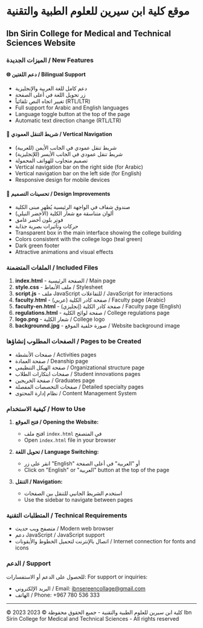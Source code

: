 # موقع كلية ابن سيرين للعلوم الطبية والتقنية
## Ibn Sirin College for Medical and Technical Sciences Website

### الميزات الجديدة / New Features

#### 🌐 دعم اللغتين / Bilingual Support
- دعم كامل للغة العربية والإنجليزية
- زر تحويل اللغة في أعلى الصفحة
- تغيير اتجاه النص تلقائياً (RTL/LTR)
- Full support for Arabic and English languages
- Language toggle button at the top of the page
- Automatic text direction change (RTL/LTR)

#### 📱 شريط التنقل العمودي / Vertical Navigation
- شريط تنقل عمودي في الجانب الأيمن (للعربية)
- شريط تنقل عمودي في الجانب الأيسر (للإنجليزية)
- تصميم متجاوب للهواتف المحمولة
- Vertical navigation bar on the right side (for Arabic)
- Vertical navigation bar on the left side (for English)
- Responsive design for mobile devices

#### 🎨 تحسينات التصميم / Design Improvements
- صندوق شفاف في الواجهة الرئيسية يُظهر مبنى الكلية
- ألوان متناسقة مع شعار الكلية (الأخضر النيلي)
- فوتر بلون أخضر غامق
- حركات وتأثيرات بصرية جذابة
- Transparent box in the main interface showing the college building
- Colors consistent with the college logo (teal green)
- Dark green footer
- Attractive animations and visual effects

### الملفات المتضمنة / Included Files

1. **index.html** - الصفحة الرئيسية / Main page
2. **style.css** - ملف الأنماط / Stylesheet
3. **script.js** - ملف JavaScript للتفاعلات / JavaScript for interactions
4. **faculty.html** - صفحة كادر الكلية (عربي) / Faculty page (Arabic)
5. **faculty-en.html** - صفحة كادر الكلية (إنجليزي) / Faculty page (English)
6. **regulations.html** - صفحة لوائح الكلية / College regulations page
7. **logo.png** - شعار الكلية / College logo
8. **backgrounnd.jpg** - صورة خلفية الموقع / Website background image

### الصفحات المطلوب إنشاؤها / Pages to be Created

- صفحات الأنشطة / Activities pages
- صفحة العمادة / Deanship page
- صفحة الهيكل التنظيمي / Organizational structure page
- صفحات ابتكارات الطلاب / Student innovations pages
- صفحة الخريجين / Graduates page
- صفحات التخصصات المفصلة / Detailed specialty pages
- نظام إدارة المحتوى / Content Management System

### كيفية الاستخدام / How to Use

1. **فتح الموقع / Opening the Website:**
   - افتح ملف `index.html` في المتصفح
   - Open `index.html` file in your browser

2. **تحويل اللغة / Language Switching:**
   - انقر على زر "English" أو "العربية" في أعلى الصفحة
   - Click on "English" or "العربية" button at the top of the page

3. **التنقل / Navigation:**
   - استخدم الشريط الجانبي للتنقل بين الصفحات
   - Use the sidebar to navigate between pages

### المتطلبات التقنية / Technical Requirements

- متصفح ويب حديث / Modern web browser
- دعم JavaScript / JavaScript support
- اتصال بالإنترنت لتحميل الخطوط والأيقونات / Internet connection for fonts and icons

### الدعم / Support

للحصول على الدعم أو الاستفسارات:
For support or inquiries:

- البريد الإلكتروني / Email: ibnsereencollage@gmail.com
- الهاتف / Phone: +967 780 536 333

---

© 2023 كلية ابن سيرين للعلوم الطبية والتقنية - جميع الحقوق محفوظة
© 2023 Ibn Sirin College for Medical and Technical Sciences - All rights reserved

